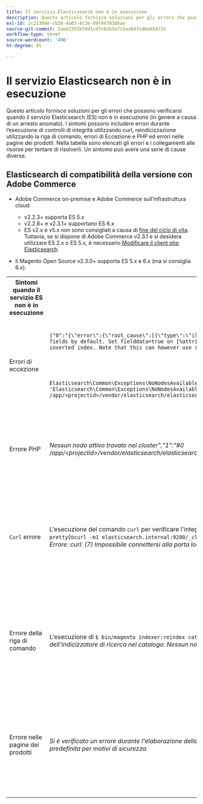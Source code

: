 ```yaml
---
title: Il servizio Elasticsearch non è in esecuzione
description: Questo articolo fornisce soluzioni per gli errori che possono verificarsi quando il servizio Elasticsearch (ES) non è in esecuzione (in genere a causa di un arresto anomalo). I sintomi possono includere errori durante l’esecuzione di controlli di integrità utilizzando curl, reindicizzazione utilizzando la riga di comando, errori di Eccezione e PHP ed errori nelle pagine dei prodotti. Nella tabella sono elencati gli errori e i collegamenti alle risorse per tentare di risolverli. Un sintomo può avere una serie di cause diverse.
exl-id: 2c2230de-cb30-4a03-8c3e-d9f44783dbae
source-git-commit: 2aeb2355b74d1cdfc62b5e7c5aa04fcd0a654733
workflow-type: tm+mt
source-wordcount: '496'
ht-degree: 0%

---
```


# Il servizio Elasticsearch non è in esecuzione

Questo articolo fornisce soluzioni per gli errori che possono verificarsi quando il servizio Elasticsearch (ES) non è in esecuzione (in genere a causa di un arresto anomalo). I sintomi possono includere errori durante l’esecuzione di controlli di integrità utilizzando curl, reindicizzazione utilizzando la riga di comando, errori di Eccezione e PHP ed errori nelle pagine dei prodotti. Nella tabella sono elencati gli errori e i collegamenti alle risorse per tentare di risolverli. Un sintomo può avere una serie di cause diverse.

## Elasticsearch di compatibilità della versione con Adobe Commerce

* Adobe Commerce on-premise e Adobe Commerce sull’infrastruttura cloud:

   * v2.2.3+ supporta ES 5.x
   * v2.2.8+ e v2.3.1+ supportano ES 6.x
   * ES v2.x e v5.x non sono consigliati a causa di [fine del ciclo di vita](https://www.elastic.co/support/eol). Tuttavia, se si dispone di Adobe Commerce v2.3.1 e si desidera utilizzare ES 2.x o ES 5.x, è necessario [Modificare il client php Elasticsearch](https://experienceleague.adobe.com/en/docs/commerce-operations/configuration-guide/search/overview-search).

* Il Magento Open Source v2.3.0+ supporta ES 5.x e 6.x (ma si consiglia 6.x).

<table>
<tr>
<th>Sintomi quando il servizio ES non è in esecuzione</th>
<th>Dettagli</th>
<th>Risorse</th>
</tr>
<tr>
<td rowspan="3">Errori di eccezione</td>
</tr>
<tr>
<td>
<code>{"0":"{\"error\":{\"root_cause\":[{\"type\":\"illegal_argument_exception\",\"reason\":\"Fielddata is disabled on text fields by default. Set fielddata=true on [%attribute_code%]] in order to load fielddata in memory by uninverting the inverted index. Note that this can however use significant memory.\"}]</code>
</td>
<td>
<a href="https://experienceleague.adobe.com/docs/commerce-knowledge-base/kb/troubleshooting/elasticsearch/elasticsearch-5-is-configured-but-search-page-does-not-load-with-fielddata-is-disabled...-error.html">L'Elasticsearch 5 è configurato, ma la pagina di ricerca non viene caricata con l'errore "Fielddata is disabled..."</a> nella Knowledge Base del supporto tecnico.
</td>
</tr>
<tr>
<td>
<code>Elasticsearch\Common\Exceptions\NoNodesAvailableException: Noticed exception 'Elasticsearch\Common\Exceptions\NoNodesAvailableException' with message 'No alive nodes found in your cluster' in /app/&lt;projectid&gt;/vendor/elasticsearch/elasticsearch/src/Elasticsearch/ConnectionPool/StaticNoPingConnectionPool.php:51</code>
</td>
<td>
Gli indici Elasticsuite non vengono eliminati.  Vedi <a href="https://experienceleague.adobe.com/docs/commerce-knowledge-base/kb/troubleshooting/elasticsearch/elasticsuite-tracking-indices-causes-problems-with-elasticsearch.html">Gli indici di tracciamento ElasticSuite causano problemi con Elasticsearch</a> nella nostra knowledge base di supporto.
 </td>
</tr>
<tr>
<td>Errore PHP</td>
<td>
<i>Nessun nodo attivo trovato nel cluster","1":"#0 /app/&lt;projectid&gt;/vendor/elasticsearch/elasticsearch/src/Elasticsearch/Transport.php</i>
</td>
<td rowspan="4">
<ul>
<li>Risorse per spazio su disco insufficiente:<ul>
<li><a href="https://www.cyberciti.biz/datacenter/linux-unix-bsd-osx-cannot-write-to-hard-disk/">8 Suggerimenti per risolvere i problemi relativi al disco rigido dei sistemi Linux e Unix, ad esempio Disco pieno o Impossibile scrivere sul disco</a></li>
<li><a href="https://serverfault.com/questions/315181/df-says-disk-is-full-but-it-is-not">serverfault: df indica che il disco è pieno, ma non</a></li>
<li><a href="https://unix.stackexchange.com/questions/125429/tracking-down-where-disk-space-has-gone-on-linux">unix.stackexchange.com: Individuazione dello spazio su disco disponibile su Linux</a></li>
<li>I file di registro non vengono archiviati con sufficiente regolarità. Consulta <a href="https://experienceleague.adobe.com/en/docs/commerce-admin/systems/action-logs/action-log-archive">Configurare l'archivio dei registri</a> nella documentazione per gli sviluppatori.</li>
<li>Le directory di sistema dei file non sono ottimizzate. Consulta <a href="https://experienceleague.adobe.com/en/docs/commerce-admin/systems/tools/developer-tools#resource-file-optimization">Ottimizzazione file</a> nella documentazione per gli sviluppatori.</li>
<li>Se le soluzioni descritte nella documentazione precedente non risolvono il problema, contatta il team dell’account Adobe per richiedere ulteriore spazio di archiviazione.</li>
</ul>
</li>
<li>Se il disco non ha esaurito lo spazio di archiviazione ma si ricevono ancora i messaggi di errore nella colonna sinistra, <a href="/help/help-center-guide/help-center/magento-help-center-user-guide.md#submit-ticket">invia un ticket di supporto</a>.</li>
</ul>
<ul>
<li>Vedi <a href="https://experienceleague.adobe.com/docs/commerce-knowledge-base/kb/troubleshooting/elasticsearch/elasticsuite-tracking-indices-causes-problems-with-elasticsearch.html">Gli indici di tracciamento ElasticSuite causano problemi con Elasticsearch</a> nella nostra knowledge base di supporto.
</li>
</ul>
</td>
</tr>
<tr>
<td><code>Curl</code> errore</td>
<td>L'esecuzione del comando <code>curl</code> per verificare l'integrità dell'Elasticsearch:<code>curl -m1 localhost:9200/_cluster/health?pretty</code>(o<code>curl -m1 elasticsearch.internal:9200/_cluster/health?pretty</code>per gli account Starter) genera l'errore seguente: <i>Errore: curl: (7) Impossibile connettersi alla porta localhost 9200: connessione rifiutata</i> </td>
</tr>
<tr>
<td>Errore della riga di comando</td>
<td>L'esecuzione di <code>$ bin/magento indexer:reindex catalogsearch_fulltext</code> genera l'errore <i>Errore sconosciuto del processo dell'indicizzatore di ricerca nel catalogo:
        Nessun nodo attivo trovato nel cluster</i>
</td>
</tr>
<tr>
<td>Errore nelle pagine dei prodotti
</td>
<td><i>Si è verificato un errore durante l'elaborazione della richiesta.
      La stampa dell'eccezione è disabilitata per impostazione predefinita per motivi di sicurezza</code></i>
</tr>
</table>
